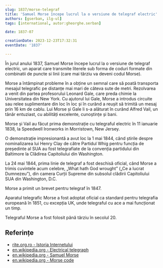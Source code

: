 ```yaml
---
slug: 1837/morse-telegraf
title: 'Samuel Morse începe lucrul la o versiune de telegraf electric'
authors: [gserban, ilg-ul]
tags: [international, autor:gheorghe.serban]

date: 1837-07

creationDate: 2023-12-23T17:32:31
eventDate: '1837'

---
```


În jurul anului 1837, Samuel Morse începe lucrul la o versiune de
telegraf electric,
un aparat care transmite literele sub forma de coduri formate din combinatii
de puncte si linii (care mai târziu va deveni codul Morse).

<!-- truncate -->

Morse a întâmpinat probleme în a obține un semnal care să poată
transporta mesajul telegrafic pe distanțe mai mari de câteva sute
de metri. Rezolvarea a
venit din partea profesorului Leonard Gale, care preda chimie
la Universitatea din New York. Cu ajutorul lui Gale, Morse a introdus
circuite sau relee suplimentare din loc în loc și în curând a reușit
să trimită un mesaj prin 16 km de cablu. Lui Morse și Gale li
s-a alăturat în curând Alfred Vail, un tânăr entuziast,
cu abilități excelente, cunoștințe și bani.

Morse și Vail au făcut prima demonstrație cu telegraful electric în
11 ianuarie 1838, la Speedwell Ironworks in Morristown, New Jersey.

O demonstrație impresionantă a avut loc la 1 mai 1844, când știrile
despre nominalizarea lui Henry Clay de către Partidul Whig pentru
funcția de președinte al SUA au fost telegrafiate de la convenția
partidului din Baltimore la Clădirea Capitoliului din Washington.

La 24 mai 1844, prima linie de telegraf a fost deschisă oficial,
când Morse a trimis cuvintele acum celebre, „What hath God wrought”
(„Ce a lucrat Dumnezeu”), din camera Curții Supreme din subsolul
clădirii Capitoliului SUA din Washington, D.C.

Morse a primit un brevet pentru telegraf în 1847.

Aparatul telegrafic Morse a fost adoptat oficial ca standard
pentru telegrafia europeană în 1851, cu excepția UK, unde
telegraful cu ace a mai funcționat un timp.

Telegraful Morse a fost folosit până târziu în secolul 20.

## Referințe

- [rite.org.ro - Istoria Internetului](https://rite.org.ro/istoria-internetului/)
- [en.wikipedia.org - Electrical telegraph](https://en.wikipedia.org/wiki/Electrical_telegraph)
- [en.wikipedia.org - Samuel Morse](https://en.wikipedia.org/wiki/Samuel_Morse)
- [en.wikipedia.org - Morse code](https://en.wikipedia.org/wiki/Morse_code)
